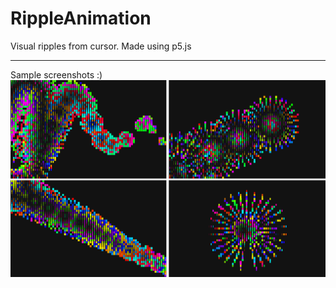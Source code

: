 # RippleAnimation
Visual ripples from cursor. Made using p5.js 
***
Sample screenshots :)
![Separate screenshots](/assets/screenshots.png "Ripple screenshots")
